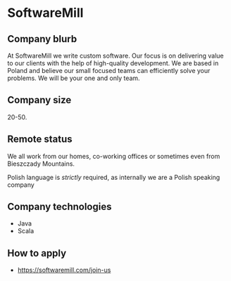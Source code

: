 # SoftwareMill

## Company blurb

At SoftwareMill we write custom software. Our focus is on delivering value to our clients with the help of high-quality development. We are based in Poland and believe our small focused teams can efficiently solve your problems. We will be your one and only team.

## Company size

20-50.

## Remote status

We all work from our homes, co-working offices or sometimes even from Bieszczady Mountains.

Polish language is *strictly* required, as internally we are a Polish speaking company

## Company technologies

- Java
- Scala

## How to apply

- https://softwaremill.com/join-us
